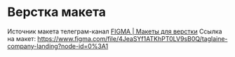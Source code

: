 # Верстка макета
Источник макета телеграм-канал [FIGMA | Макеты для верстки](https://t.me/+oXZSKMmXp6UyOGI6)
Ссылка на макет:
https://www.figma.com/file/4JeaSYf1ATKhPT0LV9sB0Q/taglaine-company-landing?node-id=0%3A1
